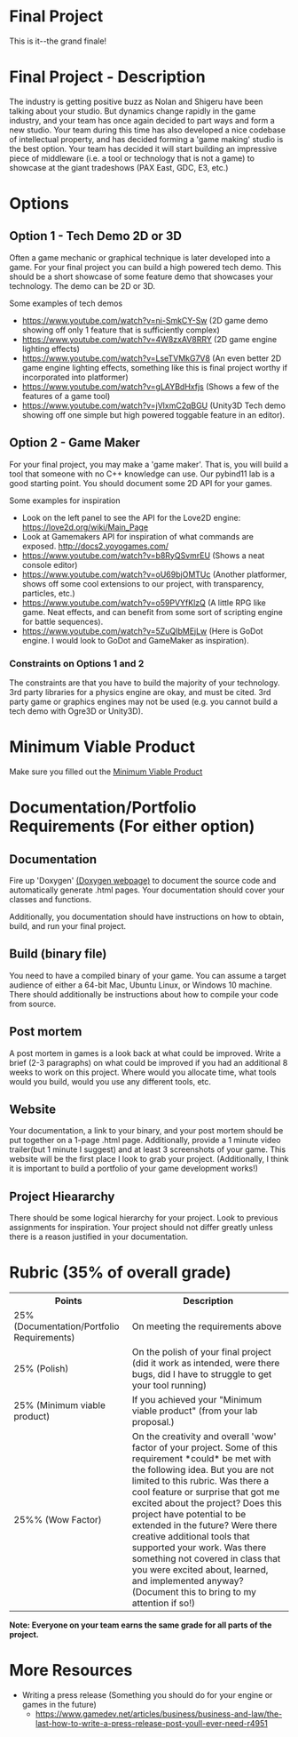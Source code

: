 # Final Project

This is it--the grand finale!

# Final Project - Description

The industry is getting positive buzz as Nolan and Shigeru have been talking about your studio. But dynamics change rapidly in the game industry, and your team has once again decided to part ways and form a new studio. Your team during this time has also developed a nice codebase of intellectual property, and has decided forming a 'game making' studio is the best option. Your team has decided it will start building an impressive piece of middleware (i.e. a tool or technology that is not a game) to showcase at the giant tradeshows (PAX East, GDC, E3, etc.) 

# Options

## Option 1 - Tech Demo 2D or 3D

Often a game mechanic or graphical technique is later developed into a game. For your final project you can build a high powered tech demo. This should be a short showcase of some feature demo that showcases your technology. The demo can be 2D or 3D.

Some examples of tech demos
- https://www.youtube.com/watch?v=ni-SmkCY-Sw (2D game demo showing off only 1 feature that is sufficiently complex)
- https://www.youtube.com/watch?v=4W8zxAV8RRY (2D game engine lighting effects)
- https://www.youtube.com/watch?v=LseTVMkG7V8 (An even better 2D game engine lighting effects, something like this is final project worthy if incorporated into platformer)
- https://www.youtube.com/watch?v=gLAYBdHxfjs (Shows a few of the features of a game tool)
- https://www.youtube.com/watch?v=jVlxmC2qBGU (Unity3D Tech demo showing off one simple but high powered toggable feature in an editor).


## Option 2 - Game Maker

For your final project, you may make a 'game maker'. That is, you will build a tool that someone with no C++ knowledge can use. Our pybind11 lab is a good starting point. You should document some 2D API for your games.

Some examples for inspiration
- Look on the left panel to see the API for the Love2D engine: https://love2d.org/wiki/Main_Page
- Look at Gamemakers API for inspiration of what commands are exposed. http://docs2.yoyogames.com/
- https://www.youtube.com/watch?v=b8RyQSvmrEU (Shows a neat console editor)
- https://www.youtube.com/watch?v=oU69bjOMTUc (Another platformer, shows off some cool extensions to our project, with transparency, particles, etc.)
- https://www.youtube.com/watch?v=o59PVYfKlzQ (A little RPG like game. Neat effects, and can benefit from some sort of scripting engine for battle sequences).
- https://www.youtube.com/watch?v=5ZuQIbMEjLw (Here is GoDot engine. I would look to GoDot and GameMaker as inspiration).

### Constraints on Options 1 and 2

The constraints are that you have to build the majority of your technology. 3rd party libraries for a physics engine are okay, and must be cited. 3rd party game or graphics engines may not be used (e.g. you cannot build a tech demo with Ogre3D or Unity3D).

# Minimum Viable Product

Make sure you filled out the [Minimum Viable Product](./mvp.md)

# Documentation/Portfolio Requirements (For either option)

## Documentation
Fire up 'Doxygen' <a href="http://www.stack.nl/~dimitri/doxygen/">(Doxygen webpage)</a> to document the source code and automatically generate .html pages. Your documentation should cover your classes and functions.

Additionally, you documentation should have instructions on how to obtain, build, and run your final project.

## Build (binary file)
You need to have a compiled binary of your game. You can assume a target audience of either a 64-bit Mac, Ubuntu Linux, or Windows 10 machine. There should additionally be instructions about how to compile your code from source.

## Post mortem
A post mortem in games is a look back at what could be improved. Write a brief (2-3 paragraphs) on what could be improved if you had an additional 8 weeks to work on this project. Where would you allocate time, what tools would you build, would you use any different tools, etc.

## Website
Your documentation, a link to your binary, and your post mortem should be put together on a 1-page .html page. Additionally, provide a 1 minute video trailer(but 1 minute I suggest) and at least 3 screenshots of your game. This website will be the first place I look to grab your project. (Additionally, I think it is important to build a portfolio of your game development works!)

## Project Hieararchy

There should be some logical hierarchy for your project. Look to previous assignments for inspiration. Your project should not differ greatly unless there is a reason justified in your documentation.

# Rubric (35% of overall grade)
   
<table>
  <tbody>
    <tr>
      <th>Points</th>
      <th align="center">Description</th>
    </tr>
    <tr>
      <td>25% (Documentation/Portfolio Requirements)</td>
      <td align="left">On meeting the requirements above</td>
    </tr>    
    <tr>
      <td>25% (Polish)</td>
      <td align="left">On the polish of your final project (did it work as intended, were there bugs, did I have to struggle to get your tool running)</td>
    </tr>
    <tr>
      <td>25%  (Minimum viable product)</td>
      <td align="left">If you achieved your "Minimum viable product" (from your lab proposal.)</td>
    </tr>
    <tr>
      <td>25%% (Wow Factor)</td>
      <td align="left">On the creativity and overall 'wow' factor of your project. Some of this requirement *could* be met with the following idea. But you are not limited to this rubric. Was there a cool feature or surprise that got me excited about the project? Does this project have potential to be extended in the future? Were there creative additional tools that supported your work. Was there something not covered in class that you were excited about, learned, and implemented anyway? (Document this to bring to my attention if so!)</td>
    </tr>
  </tbody>
</table>

**Note: Everyone on your team earns the same grade for all parts of the project.**

# More Resources

- Writing a press release (Something you should do for your engine or games in the future)
  - https://www.gamedev.net/articles/business/business-and-law/the-last-how-to-write-a-press-release-post-youll-ever-need-r4951
